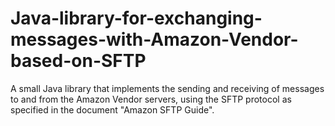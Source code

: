 # Java-library-for-exchanging-messages-with-Amazon-Vendor-based-on-SFTP
A small Java library that implements the sending and receiving of messages to and from the Amazon Vendor servers, using the SFTP protocol as specified in the document "Amazon SFTP Guide".
